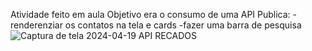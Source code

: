 Atividade feito em aula 
Objetivo era o consumo de uma API Publica:
-renderenziar os contatos na tela e cards 
-fazer uma barra de pesquisa ![Captura de tela 2024-04-19 API RECADOS](https://github.com/Crrissss/live_code/assets/143099450/57d1d4e9-702f-4447-b676-260f66c88967)

